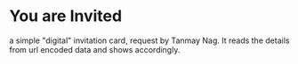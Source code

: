 # You are Invited
a simple "digital" invitation card, request by Tanmay Nag.
It reads the details from url encoded data and shows accordingly.